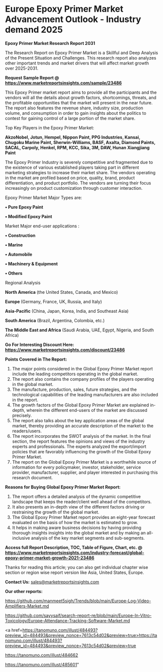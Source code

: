 # Europe Epoxy Primer Market Advancement Outlook - Industry demand 2025

<strong>Epoxy Primer Market Research Report 2031</strong>

The Research Report on Epoxy Primer Market is a Skillful and Deep Analysis of the Present Situation and Challenges. This research report also analyzes other important trends and market drivers that will affect market growth over 2025-2031.

<strong>Request Sample Report @ <a href=https://www.marketreportsinsights.com/sample/23486>https://www.marketreportsinsights.com/sample/23486</a></strong>

This Epoxy Primer market report aims to provide all the participants and the vendors will all the details about growth factors, shortcomings, threats, and the profitable opportunities that the market will present in the near future. The report also features the revenue share, industry size, production volume, and consumption in order to gain insights about the politics to contest for gaining control of a large portion of the market share.

Top Key Players in the Epoxy Primer Market:

<strong>AkzoNobel, Jotun, Hempel, Nippon Paint, PPG Industries, Kansai, Chugoku Marine Paint, Sherwin-Williams, BASF, Axalta, Diamond Paints, SACAL, Carpoly, Henkel, RPM, KCC, Sika, 3M, DAW, Hunan Xiangjiang Paint</strong>

The Epoxy Primer Industry is severely competitive and fragmented due to the existence of various established players taking part in different marketing strategies to increase their market share. The vendors operating in the market are profiled based on price, quality, brand, product differentiation, and product portfolio. The vendors are turning their focus increasingly on product customization through customer interaction.

Epoxy Primer Market Major Types are:

<strong>• Pure Epoxy Paint

• Modified Epoxy Paint</strong>

Market Major end-user applications :

<strong>• Construction

• Marine

• Automobile

• Machinery & Equipment

• Others</strong>

Regional Analysis

</u><strong><b>North America</b></strong> (the United States, Canada, and Mexico)

<strong><b>Europe </b></strong>(Germany, France, UK, Russia, and Italy)

<strong><b>Asia-Pacific</b></strong> (China, Japan, Korea, India, and Southeast Asia)

<strong><b>South America</b></strong> (Brazil, Argentina, Colombia, etc.)

<strong><b>The Middle East and Africa</b></strong> (Saudi Arabia, UAE, Egypt, Nigeria, and South Africa)

<strong>Go For Interesting Discount Here: <a href=https://www.marketreportsinsights.com/discount/23486>https://www.marketreportsinsights.com/discount/23486</a></strong>

<strong>Points Covered in The Report:</strong>
<ol>
  <li>The major points considered in the Global Epoxy Primer Market report include the leading competitors operating in the global market.</li>
  <li>The report also contains the company profiles of the players operating in the global market.</li>
  <li>The manufacture, production, sales, future strategies, and the technological capabilities of the leading manufacturers are also included in the report.</li>
  <li>The growth factors of the Global Epoxy Primer Market are explained in-depth, wherein the different end-users of the market are discussed precisely.</li>
  <li>The report also talks about the key application areas of the global market, thereby providing an accurate description of the market to the readers/users.</li>
  <li>The report incorporates the SWOT analysis of the market. In the final section, the report features the opinions and views of the industry experts and professionals. The experts analyzed the export/import policies that are favorably influencing the growth of the Global Epoxy Primer Market.</li>
  <li>The report on the Global Epoxy Primer Market is a worthwhile source of information for every policymaker, investor, stakeholder, service provider, manufacturer, supplier, and player interested in purchasing this research document.</li>
</ol>
<strong>Reasons for Buying Global Epoxy Primer Market Report:</strong>

<ol>
  <li>The report offers a detailed analysis of the dynamic competitive landscape that keeps the reader/client well ahead of the competitors.</li>
  <li>It also presents an in-depth view of the different factors driving or restraining the growth of the global market.</li>
  <li>The Global Epoxy Primer Market report provides an eight-year forecast evaluated on the basis of how the market is estimated to grow.</li>
  <li>It helps in making aware business decisions by having providing thorough insights insights into the global market and by making an all-inclusive analysis of the key market segments and sub-segments.</li>
</ol>
<strong>Access full Report Description, TOC, Table of Figure, Chart, etc. @ <a href=https://www.marketreportsinsights.com/industry-forecast/global-epoxy-primer-market-growth-2021-23486>https://www.marketreportsinsights.com/industry-forecast/global-epoxy-primer-market-growth-2021-23486</a></strong>


Thanks for reading this article; you can also get individual chapter wise section or region wise report version like Asia, United States, Europe.

<strong>Contact Us:</strong>
sales@marketreportsinsights.com

<strong>Our other reports:</strong>

<a href=https://github.com/manmeet5sigh/Trends/blob/main/Europe-Log-Video-Amplifiers-Market.md>https://github.com/manmeet5sigh/Trends/blob/main/Europe-Log-Video-Amplifiers-Market.md</a>

<a href=https://github.com/sayysaif/search-report-re/blob/main/Europe-In-Vitro-Toxicology/Europe-Attendance-Tracking-Software-Market.md>https://github.com/sayysaif/search-report-re/blob/main/Europe-In-Vitro-Toxicology/Europe-Attendance-Tracking-Software-Market.md</a>

<a href=https://tanomuno.com/illust/484493?preview_id=484493&preview_nonce=7613c54d02&preview=true>https://tanomuno.com/illust/484493?preview_id=484493&preview_nonce=7613c54d02&preview=true</a>

<a href=https://tanomuno.com/illust/484662>https://tanomuno.com/illust/484662</a>

<a href=https://tanomuno.com/illust/485601>https://tanomuno.com/illust/485601</a>"
